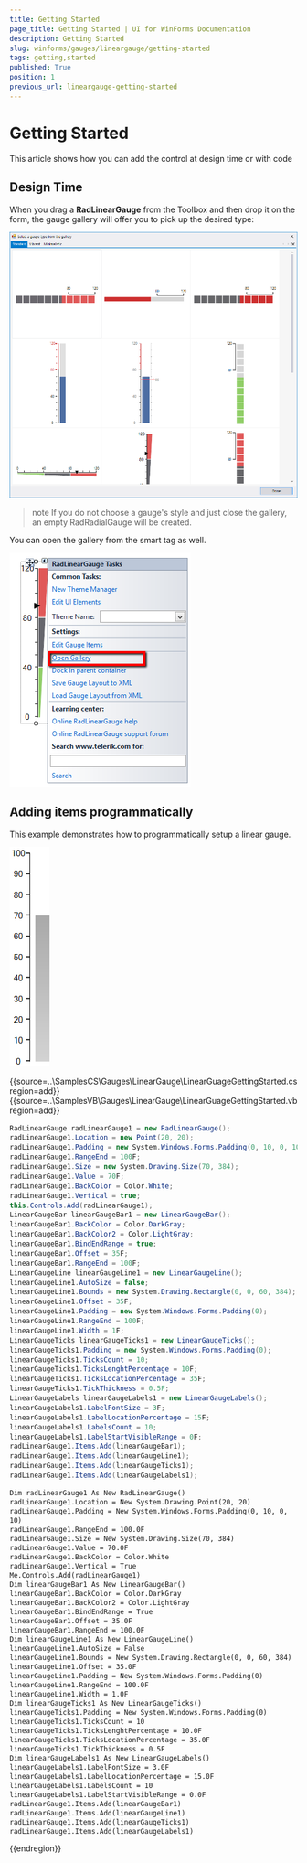 ```yaml
---
title: Getting Started
page_title: Getting Started | UI for WinForms Documentation
description: Getting Started
slug: winforms/gauges/lineargauge/getting-started
tags: getting,started
published: True
position: 1
previous_url: lineargauge-getting-started
---
```


# Getting Started



This article shows how you can add the control at design time or with code

## Design Time

When you drag a __RadLinearGauge__ from the Toolbox and then drop it on the form, the gauge gallery will offer you to pick up the desired type:

![lineargauge-getting-started 001](images/lineargauge-getting-started001.png)

>note If you do not choose a gauge's style and just close the gallery, an empty RadRadialGauge will be created.
>


You can open the gallery from the smart tag as well.
        
![lineargauge-getting-started 002](images/lineargauge-getting-started002.png)

## Adding items programmatically

This example demonstrates how to programmatically setup a linear gauge.
        
![lineargauge-getting-started 003](images/lineargauge-getting-started003.png)

{{source=..\SamplesCS\Gauges\LinearGauge\LinearGuageGettingStarted.cs region=add}} 
{{source=..\SamplesVB\Gauges\LinearGauge\LinearGuageGettingStarted.vb region=add}} 

````C#
RadLinearGauge radLinearGauge1 = new RadLinearGauge();
radLinearGauge1.Location = new Point(20, 20);
radLinearGauge1.Padding = new System.Windows.Forms.Padding(0, 10, 0, 10);
radLinearGauge1.RangeEnd = 100F;
radLinearGauge1.Size = new System.Drawing.Size(70, 384);
radLinearGauge1.Value = 70F;
radLinearGauge1.BackColor = Color.White;
radLinearGauge1.Vertical = true;
this.Controls.Add(radLinearGauge1);
LinearGaugeBar linearGaugeBar1 = new LinearGaugeBar();
linearGaugeBar1.BackColor = Color.DarkGray;
linearGaugeBar1.BackColor2 = Color.LightGray;
linearGaugeBar1.BindEndRange = true;
linearGaugeBar1.Offset = 35F;
linearGaugeBar1.RangeEnd = 100F;
LinearGaugeLine linearGaugeLine1 = new LinearGaugeLine();
linearGaugeLine1.AutoSize = false;
linearGaugeLine1.Bounds = new System.Drawing.Rectangle(0, 0, 60, 384);
linearGaugeLine1.Offset = 35F;
linearGaugeLine1.Padding = new System.Windows.Forms.Padding(0);
linearGaugeLine1.RangeEnd = 100F;
linearGaugeLine1.Width = 1F;
LinearGaugeTicks linearGaugeTicks1 = new LinearGaugeTicks();
linearGaugeTicks1.Padding = new System.Windows.Forms.Padding(0);
linearGaugeTicks1.TicksCount = 10;
linearGaugeTicks1.TicksLenghtPercentage = 10F;
linearGaugeTicks1.TicksLocationPercentage = 35F;
linearGaugeTicks1.TickThickness = 0.5F;
LinearGaugeLabels linearGaugeLabels1 = new LinearGaugeLabels();
linearGaugeLabels1.LabelFontSize = 3F;
linearGaugeLabels1.LabelLocationPercentage = 15F;
linearGaugeLabels1.LabelsCount = 10;
linearGaugeLabels1.LabelStartVisibleRange = 0F;
radLinearGauge1.Items.Add(linearGaugeBar1);
radLinearGauge1.Items.Add(linearGaugeLine1);
radLinearGauge1.Items.Add(linearGaugeTicks1);
radLinearGauge1.Items.Add(linearGaugeLabels1);

````
````VB.NET
Dim radLinearGauge1 As New RadLinearGauge()
radLinearGauge1.Location = New System.Drawing.Point(20, 20)
radLinearGauge1.Padding = New System.Windows.Forms.Padding(0, 10, 0, 10)
radLinearGauge1.RangeEnd = 100.0F
radLinearGauge1.Size = New System.Drawing.Size(70, 384)
radLinearGauge1.Value = 70.0F
radLinearGauge1.BackColor = Color.White
radLinearGauge1.Vertical = True
Me.Controls.Add(radLinearGauge1)
Dim linearGaugeBar1 As New LinearGaugeBar()
linearGaugeBar1.BackColor = Color.DarkGray
linearGaugeBar1.BackColor2 = Color.LightGray
linearGaugeBar1.BindEndRange = True
linearGaugeBar1.Offset = 35.0F
linearGaugeBar1.RangeEnd = 100.0F
Dim linearGaugeLine1 As New LinearGaugeLine()
linearGaugeLine1.AutoSize = False
linearGaugeLine1.Bounds = New System.Drawing.Rectangle(0, 0, 60, 384)
linearGaugeLine1.Offset = 35.0F
linearGaugeLine1.Padding = New System.Windows.Forms.Padding(0)
linearGaugeLine1.RangeEnd = 100.0F
linearGaugeLine1.Width = 1.0F
Dim linearGaugeTicks1 As New LinearGaugeTicks()
linearGaugeTicks1.Padding = New System.Windows.Forms.Padding(0)
linearGaugeTicks1.TicksCount = 10
linearGaugeTicks1.TicksLenghtPercentage = 10.0F
linearGaugeTicks1.TicksLocationPercentage = 35.0F
linearGaugeTicks1.TickThickness = 0.5F
Dim linearGaugeLabels1 As New LinearGaugeLabels()
linearGaugeLabels1.LabelFontSize = 3.0F
linearGaugeLabels1.LabelLocationPercentage = 15.0F
linearGaugeLabels1.LabelsCount = 10
linearGaugeLabels1.LabelStartVisibleRange = 0.0F
radLinearGauge1.Items.Add(linearGaugeBar1)
radLinearGauge1.Items.Add(linearGaugeLine1)
radLinearGauge1.Items.Add(linearGaugeTicks1)
radLinearGauge1.Items.Add(linearGaugeLabels1)

````

{{endregion}} 




